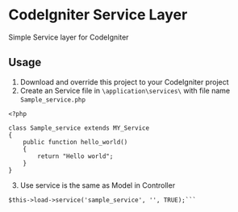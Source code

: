 # CodeIgniter Service Layer

Simple Service layer for CodeIgniter

## Usage

1. Download and override this project to your CodeIgniter project
2. Create an Service file in `\application\services\` with file name `Sample_service.php`
```
<?php

class Sample_service extends MY_Service
{
    public function hello_world()
    {
        return "Hello world";
    }
}
```
3. Use service is the same as Model in Controller

```
$this->load->service('sample_service', '', TRUE);```
